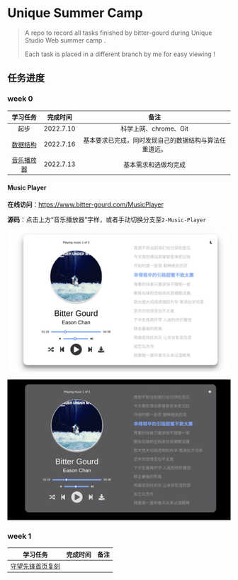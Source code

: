 #  Unique Summer Camp

> A repo to record all tasks finished by bitter-gourd during Unique Studio Web summer camp .
>
> Each task is placed in a different branch by me for easy viewing !

## 任务进度

### week 0

|                         **学习任务**                         | 完成时间  |                          备注                          |
| :----------------------------------------------------------: | :-------: | :----------------------------------------------------: |
|                             起步                             | 2022.7.10 |                 科学上网、chrome、Git                  |
| [数据结构](https://github.com/gaoachao/Unique-Summer-Camp/tree/1-Data-Structure) | 2022.7.16 | 基本要求已完成，同时发现自己的数据结构与算法任重道远。 |
| [音乐播放器](https://github.com/gaoachao/Unique-Summer-Camp/tree/2-Music-Player) | 2022.7.13 |                  基本需求和选做均完成                  |

#### Music Player

**在线访问**：https://www.bitter-gourd.com/MusicPlayer

**源码**：点击上方“音乐播放器”字样，或者手动切换分支至`2-Music-Player`

![daytime-model](https://github.com/gaoachao/Unique-Summer-Camp/raw/main/images/daytime-model.jpg)

![night-model](https://github.com/gaoachao/Unique-Summer-Camp/raw/main/images/night-model.jpg)

### week 1

|                         **学习任务**                         | 完成时间 | 备注 |
| :----------------------------------------------------------: | :------: | :--: |
| [守望先锋首页复刻](https://github.com/gaoachao/Overwatch-Copy) |          |      |

#### 
